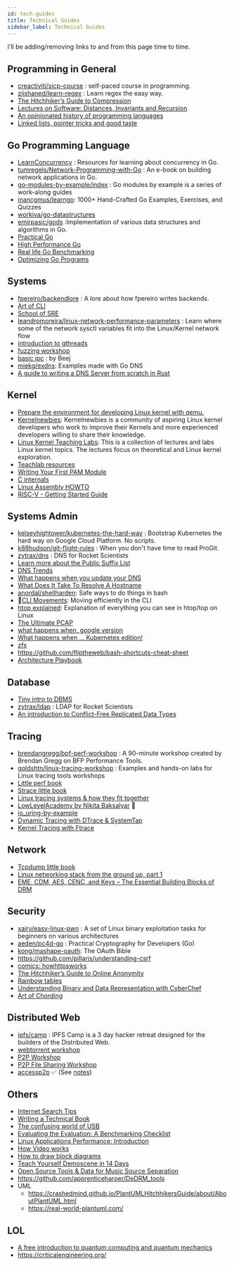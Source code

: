 ```yaml
---
id: tech-guides
title: Technical Guides
sidebar_label: Technical Guides
---
```


I'll be adding/removing links to and from this page time to time.

## Programming in General

- [creactiviti/sicp-course](https://github.com/creactiviti/sicp-course) : self-paced course in programming.
- [ziishaned/learn-regex](https://github.com/ziishaned/learn-regex) : Learn regex the easy way.
- [The Hitchhiker’s Guide to Compression](https://go-compression.github.io/)
- [Lectures on Software: Distances, Invariants and Recursion](https://bertrandmeyer.com/levenshtein/)
- [An opinionated history of programming languages](https://artagnon.com/articles/pl)
- [Linked lists, pointer tricks and good taste](https://github.com/mkirchner/linked-list-good-taste)

## Go Programming Language

- [LearnConcurrency](https://github.com/golang/go/wiki/LearnConcurrency) : Resources for learning about concurrency in Go.
- [tumregels/Network-Programming-with-Go](http://tumregels.github.io/Network-Programming-with-Go/#) : An e-book on building network applications in Go.
- [go-modules-by-example/index](https://github.com/go-modules-by-example/index) : Go modules by example is a series of work-along guides
- [inancgmus/learngo](https://github.com/inancgumus/learngo): 1000+ Hand-Crafted Go Examples, Exercises, and Quizzes
- [workiva/go-datastructures](https://github.com/Workiva/go-datastructures)
- [emirpasic/gods](https://github.com/emirpasic/gods) :Implementation of various data structures and algorithms in Go.
- [Practical Go](https://dave.cheney.net/practical-go)
- [High Performance Go](https://dave.cheney.net/high-performance-go)
- [Real life Go Benchmarking](https://rollout.io/blog/real-life-go-benchmarking/)
- [Optimizing Go Programs](https://github.com/sathishvj/optimizing-go-programs)

## Systems

- [fpereiro/backendlore](https://github.com/fpereiro/backendlore) : A lore about how fpereiro writes backends.
- [Art of CLI](https://github.com/jlevy/the-art-of-command-line)
- [School of SRE](https://linkedin.github.io/school-of-sre/)
- [leandromoreira/linux-network-performance-parameters](https://github.com/leandromoreira/linux-network-performance-parameters) : Learn where some of the network sysctl variables fit into the Linux/Kernel network flow
- [introduction to gthreads](http://c9x.me/articles/gthreads/intro.html)
- [fuzzing workshop](https://fuzzing-project.org/background.html)
- [basic ipc](http://beej.us/guide/bgipc/html/multi/index.html) : by Beej
- [miekg/exdns](https://github.com/miekg/exdns): Examples made with Go DNS
- [A guide to writing a DNS Server from scratch in Rust](https://github.com/EmilHernvall/dnsguide)

## Kernel

- [Prepare the environment for developing Linux kernel with qemu.](https://medium.com/@daeseok.youn/prepare-the-environment-for-developing-linux-kernel-with-qemu-c55e37ba8ade)
- [Kernelnewbies](https://kernelnewbies.org/): Kernelnewbies is a community of aspiring Linux kernel developers who work to improve their Kernels and more experienced developers willing to share their knowledge.
- [Linux Kernel Teaching Labs](https://linux-kernel-labs.github.io/refs/heads/master/): This is a collection of lectures and labs Linux kernel topics. The lectures focus on theoretical and Linux kernel exploration.
- [Teachlab resources](https://lkcamp.gitlab.io/lkcamp_docs/unicamp_group/group_introduction/)
- [Writing Your First PAM Module](https://rkeene.org/projects/info/wiki/222)
- [C internals](http://www.avabodh.com/cin/cin.html)
- [Linux Assembly HOWTO](http://www.tldp.org/HOWTO/Assembly-HOWTO/)
- [RISC-V - Getting Started Guide](https://risc-v-getting-started-guide.readthedocs.io/en/latest/)

## Systems Admin

- [kelseyhightower/kubernetes-the-hard-way](https://github.com/kelseyhightower/kubernetes-the-hard-way) : Bootstrap Kubernetes the hard way on Google Cloud Platform. No scripts.
- [k88hudson/git-flight-rules](https://github.com/k88hudson/git-flight-rules) : When you don't have time to read ProGit.
- [zytrax/dns](https://www.zytrax.com/books/dns/) : DNS for Rocket Scientists
- [Learn more about the Public Suffix List](https://publicsuffix.org/learn/)
- [DNS Trends](https://www.potaroo.net/ispcol/2020-10/trends.html)
- [What happens when you update your DNS](https://jvns.ca/blog/how-updating-dns-works/)
- [What Does It Take To Resolve A Hostname](https://venam.nixers.net/blog/unix/2020/11/01/resolving-a-hostname.html)
- [anordal/shellharden](https://github.com/anordal/shellharden/blob/master/how_to_do_things_safely_in_bash.md): Safe ways to do things in bash
- 🌟[CLI Movements](https://clementc.github.io/blog/2018/01/25/moving_cli/): Moving efficiently in the CLI
- [htop explained](https://peteris.rocks/blog/htop/): Explanation of everything you can see in htop/top on Linux
- [The Ultimate PCAP](https://weberblog.net/the-ultimate-pcap/)
- [what happens when, google version](https://github.com/alex/what-happens-when)
- [What happens when ... Kubernetes edition!](https://github.com/jamiehannaford/what-happens-when-k8s/blob/master/README.md)
- [zfs](https://www.servethehome.com/an-introduction-to-zfs-a-place-to-start/)
- https://github.com/fliptheweb/bash-shortcuts-cheat-sheet
- [Architecture Playbook](https://nocomplexity.com/documents/arplaybook/index.html)

## Database

- [Tiny intro to DBMS](http://blog.dancrisan.com/a-tiny-intro-to-database-systems)
- [zytrax/ldap](https://www.zytrax.com/books/ldap/) : LDAP for Rocket Scientists
- [An introduction to Conflict-Free Replicated Data Types](https://lars.hupel.info/topics/crdt/01-intro/)

## Tracing

- [brendangregg/bpf-perf-workshop](https://github.com/brendangregg/bpf-perf-workshop) : A 90-minute workshop created by Brendan Gregg on BFP Performance Tools.
- [goldshtn/linux-tracing-workshop](https://github.com/goldshtn/linux-tracing-workshop) : Examples and hands-on labs for Linux tracing tools workshops
- [Little perf book](https://nanxiao.gitbooks.io/perf-little-book/)
- [Strace little book](https://nanxiao.gitbooks.io/strace-little-book/)
- [Linux tracing systems & how they fit together](https://jvns.ca/blog/2017/07/05/linux-tracing-systems/)
- [LowLevelAcademy by Nikita Baksalyar](https://lowlvl.org/) 🌟
- [io_uring-by-example](https://github.com/shuveb/io_uring-by-example)
- [Dynamic Tracing with DTrace & SystemTap](https://myaut.github.io/dtrace-stap-book/)
- [Kernel Tracing with Ftrace](https://blog.selectel.com/kernel-tracing-ftrace/)


## Network
- [Tcpdump little book](https://nanxiao.github.io/tcpdump-little-book/)
- [Linux networking stack from the ground up, part 1](https://www.privateinternetaccess.com/blog/linux-networking-stack-from-the-ground-up-part-1/)
- [EME, CDM, AES, CENC, and Keys – The Essential Building Blocks of DRM](https://ottverse.com/eme-cenc-cdm-aes-keys-drm-digital-rights-management/)

## Security

- [xairy/easy-linux-pwn](https://github.com/xairy/easy-linux-pwn) : A set of Linux binary exploitation tasks for beginners on various architectures
- [aeden/pc4d-go](https://github.com/aeden/pc4d-go) : Practical Cryptography for Developers (Go)
- [kong/mashape-oauth](https://github.com/Kong/mashape-oauth/blob/master/FLOWS.md): The OAuth Bible
- https://github.com/pillarjs/understanding-csrf
- [comics: howhttpsworks](https://howhttps.works/)
- [The Hitchhiker’s Guide to Online Anonymity](https://anonymousplanet.github.io/thgtoa/guide.html)
- [Rainbow tables](http://kestas.kuliukas.com/RainbowTables/)
- [Understanding Binary and Data Representation with CyberChef](https://cybergibbons.com/reverse-engineering-2/understanding-binary-and-data-representation-with-cyberchef/)
- [Art of Chording](https://www.artofchording.com/)

## Distributed Web

- [ipfs/camp](https://github.com/ipfs/camp) : IPFS Camp is a 3 day hacker retreat designed for the builders of the Distributed Web.
- [webtorrent workshop](https://webtorrent.github.io/workshop/)
- [P2P Workshop](https://mafintosh.github.io/p2p-workshop/build/01.html)
- [P2P File Sharing Workshop](https://mafintosh.github.io/p2p-file-sharing-workshop/build/01.html)
- [accessp2p](https://accessp2p.xyz/) ✅ (See [notes](/docs/courses/others/accessp2p))

## Others
- [Internet Search Tips](https://www.gwern.net/Search)
- [Writing a Technical Book](https://andregarzia.com/2021/04/writing-a-technical-book.html)
- [The confusing world of USB](https://fabiensanglard.net/nousb/index.html)
- [Evaluating the Evaluation: A Benchmarking Checklist](http://www.brendangregg.com/blog/2018-06-30/benchmarking-checklist.html)
- [Linux Applications Performance: Introduction](https://unixism.net/2019/04/linux-applications-performance-introduction/)
- [How Video works](https://howvideo.works/)
- [How to draw block diagrams](https://johnwickerson.wordpress.com/2019/08/08/block-diagrams/)
- [Teach Yourself Demoscene in 14 Days](https://github.com/psenough/teach_yourself_demoscene_in_14_days)
- [Open Source Tools & Data for Music Source Separation](https://source-separation.github.io/tutorial/landing.html)
- https://github.com/apprenticeharper/DeDRM_tools
- UML
    - https://crashedmind.github.io/PlantUMLHitchhikersGuide/about/AboutPlantUML.html
    - https://real-world-plantuml.com/


## LOL

- [A free introduction to quantum computing and quantum mechanics](https://quantum.country/)
- https://criticalengineering.org/
